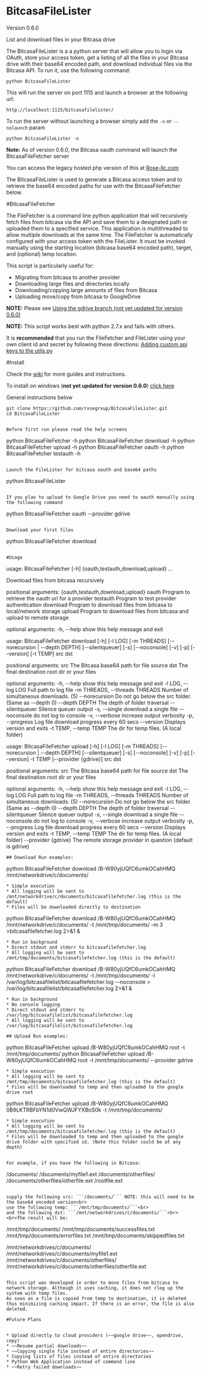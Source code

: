 BitcasaFileLister
=================
Version 0.6.0

List and download files in your Bitcasa drive

The BitcasaFileLister is a a python server that will allow you to login via OAuth, store your access token, get a listing of all the files in your Bitcasa drive with their base64 encoded path, and download individual files via the Bitcasa API.
To run it, use the following command:
```
python BitcasaFileLister
```


This will run the server on port 1115 and launch a browser at the following url:
```
http://localhost:1115/bitcasafilelister/
```

To run the server without launching a browser simply add the `-n` or `--nolaunch` param
```
python BitcasaFileLister -n
```

**Note:** As of version 0.6.0, the Bitcasa oauth command will launch the BitcasaFileFetcher server


You can access the legacy hosted php version of this at [Rose-llc.com](https://rose-llc.com/bitcasafilelist/)

The BitcasaFileLister is used to generate a Bitcasa access token and to retrieve the base64 encoded paths for use with the BitcasaFileFetcher below.

#BitcasaFileFetcher

The FileFetcher is a command line python application that will recursively fetch files from bitcasa via the API and save them to a designated path or uploaded them to a specified service. This application is multithreaded to allow multiple downloads at the same time.
The FileFetcher is automatically configured with your access token with the FileLister.
It must be invoked manually using the starting location (bitcasa base64 encoded path), target, and (optional) temp location.

This script is particularly useful for:
* Migrating from bitcasa to another provider
* Downloading large files and directories locally
* Downloading/copying large amounts of files from Bitcasa
* Uploading move/copy from bitcasa to GoogleDrive

**NOTE:** Please see [Using the gdrive branch (not yet updated for version 0.6.0)](https://github.com/rxsegrxup/BitcasaFileLister/wiki/Using-the-gdrive-branch)


**NOTE:** This script works best with python 2.7.x and fails with others.

It is **recommended** that you run the FileFetcher and FileLister using your own client id and secret by following these directions:
[Adding custom api keys to the utils.py](https://github.com/rxsegrxup/BitcasaFileLister/wiki/Adding-custom-api-keys)

#Install

Check the [wiki](https://github.com/rxsegrxup/BitcasaFileLister/wiki/) for more guides and instructions.

To install on windows (**not yet updated for version 0.6.0**) [click here](https://github.com/rxsegrxup/BitcasaFileLister/wiki/Windows-install-instructions)

General instructions below

```
git clone https://github.com/rxsegrxup/BitcasaFileLister.git
cd BitcasaFileLister


Before first run please read the help screens
```
python BitcasaFileFetcher -h
python BitcasaFileFetcher download -h
python BitcasaFileFetcher upload -h
python BitcasaFileFetcher oauth -h
python BitcasaFileFetcher testauth -h
```

Launch the FileLister for bitcasa oauth and base64 paths

```
python BitcasaFileLister
```

If you plan to upload to Google Drive you need to oauth manually using the following command
```
python BitcasaFileFetcher oauth --provider gdrive
```

Download your first files

```
python BitcasaFileFetcher download <base64 src directory> <destination directory>
```

#Usage
```
usage: BitcasaFileFetcher [-h] {oauth,testauth,download,upload} ...

Download files from bitcasa recursively

positional arguments:
  {oauth,testauth,download,upload}
    oauth               Program to retrieve the oauth url for a provider
    testauth            Program to test provider authentication
    download            Program to download files from bitcasa to
                        local/network storage
    upload              Program to download files from bitcasa and upload to
                        remote storage

optional arguments:
  -h, --help            show this help message and exit


usage: BitcasaFileFetcher download [-h] [-l LOG] [-m THREADS]
                                   [--norecursion | --depth DEPTH]
                                   [--silentqueuer] [-s] [--noconsole] [-v]
                                   [-p] [--version] [-t TEMP]
                                   src dst

positional arguments:
  src                   The Bitcasa base64 path for file source
  dst                   The final destination root dir or your files

optional arguments:
  -h, --help            show this help message and exit
  -l LOG, --log LOG     Full path to log file
  -m THREADS, --threads THREADS
                        Number of simultaneous downloads. (5)
  --norecursion         Do not go below the src folder. (Same as --depth 0)
  --depth DEPTH         The depth of folder traversal
  --silentqueuer        Silence queuer output
  -s, --single          download a single file
  --noconsole           do not log to console
  -v, --verbose         increase output verbosity
  -p, --progress        Log file download progress every 60 secs
  --version             Displays version and exits
  -t TEMP, --temp TEMP  The dir for temp files. (A local folder)

usage: BitcasaFileFetcher upload [-h] [-l LOG] [-m THREADS]
                                 [--norecursion | --depth DEPTH]
                                 [--silentqueuer] [-s] [--noconsole] [-v] [-p]
                                 [--version] -t TEMP [--provider {gdrive}]
                                 src dst

positional arguments:
  src                   The Bitcasa base64 path for file source
  dst                   The final destination root dir or your files

optional arguments:
  -h, --help            show this help message and exit
  -l LOG, --log LOG     Full path to log file
  -m THREADS, --threads THREADS
                        Number of simultaneous downloads. (5)
  --norecursion         Do not go below the src folder. (Same as --depth 0)
  --depth DEPTH         The depth of folder traversal
  --silentqueuer        Silence queuer output
  -s, --single          download a single file
  --noconsole           do not log to console
  -v, --verbose         increase output verbosity
  -p, --progress        Log file download progress every 60 secs
  --version             Displays version and exits
  -t TEMP, --temp TEMP  The dir for temp files. (A local folder)
  --provider {gdrive}   The remote storage provider in question (default is
                        gdrive)
```
## Download Run examples:
```
python BitcasaFileFetcher download /B-W80yjUQfC6umkOCahHMQ /mnt/networkdrive/c/documents/
```
* Simple execution
* All logging will be sent to /mnt/networkdrive/c/documents/bitcasafilefetcher.log (this is the default)
* Files will be downloaded directly to destination
```
python BitcasaFileFetcher download /B-W80yjUQfC6umkOCahHMQ /mnt/networkdrive/c/documents/ -t /mnt/tmp/documents/ -m 3 >bitcasafilefetcher.log 2>&1 &
```
* Run in background
* Direct stdout and stderr to bitcasafilefetcher.log
* All logging will be sent to /mnt/tmp/documents/bitcasafilefetcher.log (this is the default)
```
python BitcasaFileFetcher download /B-W80yjUQfC6umkOCahHMQ /mnt/networkdrive/c/documents/ -t /mnt/tmp/documents/ -l /var/log/bitcasafilelist/bitcasafilefetcher.log --noconsole > /var/log/bitcasafilelist/bitcasafilefetcher.log 2>&1 &
```
* Run in background
* No console logging
* Direct stdout and stderr to /var/log/bitcasafilelist/bitcasafilefetcher.log
* All logging will be sent to /var/log/bitcasafilelist/bitcasafilefetcher.log

## Upload Run examples:
```
python BitcasaFileFetcher upload /B-W80yjUQfC6umkOCahHMQ root -t /mnt/tmp/documents/
python BitcasaFileFetcher upload /B-W80yjUQfC6umkOCahHMQ root -t /mnt/tmp/documents/ --provider gdrive
```
* Simple execution
* All logging will be sent to /mnt/tmp/documents/bitcasafilefetcher.log (this is the default)
* Files will be downloaded to temp and then uploaded to the google drive root

```
python BitcasaFileFetcher upload /B-W80yjUQfC6umkOCahHMQ 0B9LKTRBFbYN1d0VwQWJFYXBoS0k -t /mnt/tmp/documents/
```
* Simple execution
* All logging will be sent to /mnt/tmp/documents/bitcasafilefetcher.log (this is the default)
* Files will be downloaded to temp and then uploaded to the google drive folder with specified id. (Note this folder could be at any depth)


For example, if you have the following in Bitcasa:

```
/documents/
/documents/myfile1.ext
/documents/otherfiles/
/documents/otherfiles/otherfile.ext
/rootfile.ext
```

supply the following src: ```/documents/``` NOTE: this will need to be the base64 encoded version<br>
use the following temp: ```/mnt/tmp/documents/```<br>
and the following dst: ```/mnt/networkdrives/c/documents/```<br>
<br>The result will be:

```
/mnt/tmp/documents/
/mnt/tmp/documents/successfiles.txt
/mnt/tmp/documents/errorfiles.txt
/mnt/tmp/documents/skippedfiles.txt

/mnt/networkdrives/c/documents/
/mnt/networkdrives/c/documents/myfile1.ext
/mnt/networkdrives/c/documents/otherfiles/
/mnt/networkdrives/c/documents/otherfiles/otherfile.ext
```

This script was developed in order to move files from bitcasa to network storage. Although it uses caching, it does not clog up the system with temp files.
As soon as a file is copied from temp to destination, it is deleted thus minimizing caching impact. If there is an error, the file is also deleted.

#Future Plans


* Upload directly to cloud providers (~~google drive~~, opendrive, copy)
* ~~Resume partial downloads~~
* ~~Copying single file instead of entire directories~~
* Copying lists of files instead of entire directories
* Python Web Application instead of command line
* ~~Retry failed downloads~~
